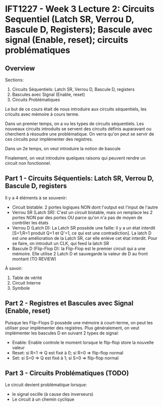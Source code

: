 # IFT1227 - Week 3 Lecture 2: Circuits Sequentiel (Latch SR, Verrou D, Bascule D, Registers); Bascule avec signal (Enable, reset); circuits problématiques

## Overview 

Sections:
1. Circuits Séquentiels: Latch SR, Verrou D, Bascule D, registers
2. Bascules avec Signal (Enable, reset)
3. Circuits Problématiques

Le but de ce cours était de nous introduire aux circuits séquentiels, les cricuits 
avec mémoire à cours terme.

Dans un premier temps, on a vu les types de circuits séquentiels. Les nouveaux 
circuits introduits se servent des circuits définis auparavant ou cherchent à 
résoudre une problématique. On verra qu'on peut se servir de ces circuits pour 
implémenter des registres.

Dans un 2e temps, on veut introduire la notion de bascule

Finalement, on veut introduire quelques raisons qui peuvent rendre un circuit 
non fonctionnel.

## Part 1 - Circuits Séquentiels: Latch SR, Verrou D, Bascule D, registers

Il y a 4 éléments à se souvenir:
- Circuit bistable: 2 portes logiques NON dont l'output est l'input de l'autre
- Verrou SR (Latch SR): C'est un circuit bistable, mais on remplace les 2 portes 
  NON par des portes OU parce qu'on n'a pas de moyen de contrôler les états
- Verrou D (Latch D): La Latch SR possède une faille: il y a un état interdit 
  [S=1;R=1 produit Q=1 et Q'=1, ce qui est une contradiction]. La latch D est 
  une amélioration de la Latch SR, car elle enlève cet état interdit. Pour se 
  faire, on introduit un CLK, qui feed la latch SR
- Bascule D (Flip-Flop D): la Flip-Flop est le premier circuit qui a une 
  mémoire. Elle utilise 2 Latch D et sauvegarde la valeur de D au front montant
  (TO REVIEW)

À savoir:
1. Table de vérité
2. Circuit Interne
3. Symbole

## Part 2 - Registres et Bascules avec Signal (Enable, reset)

Puisque les Flip-Flops D possède une mémoire à court-terme, on peut les 
utiliser pour implémenter des registres. Plus généralement, on veut implémenter 
les bascules D en suivant 2 types de signal:
- Enable: Enable controle le moment lorsque le flip-flop store la nouvelle valeur
- Reset: si R=1 => Q est fixé à 0; si R=0 => flip-flop normal
- Set: si S=0 => Q est fixé à 1; si S=0 => flip-flop normal

## Part 3 - Circuits Problématiques (TODO)

Le circuit devient problématique lorsque:
- le signal oscille (à cause des inverseurs)
- Le circuit à un chemin cyclique

